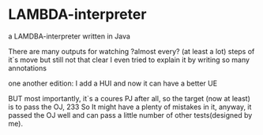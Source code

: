 # LAMBDA-interpreter
a LAMDBA-interpreter written in Java

There are many outputs for watching ?almost every? (at least a lot) steps of it`s move but still not that clear
I even tried to explain it by writing so many annotations

one another edition: I add a HUI and now it can have a better UE

BUT most importantly, it`s a coures PJ after all, so the target (now at least) is to pass the OJ,  233
So It might have a plenty of mistakes in it, anyway, it passed the OJ well and can pass a little number of other tests(designed by me).
